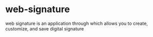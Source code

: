 # web-signature
web signature is an application through which allows you to create, customize, and save digital signature
